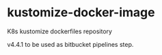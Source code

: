 # kustomize-docker-image
K8s kustomize dockerfiles repository

v4.4.1 to be used as bitbucket pipelines step.

